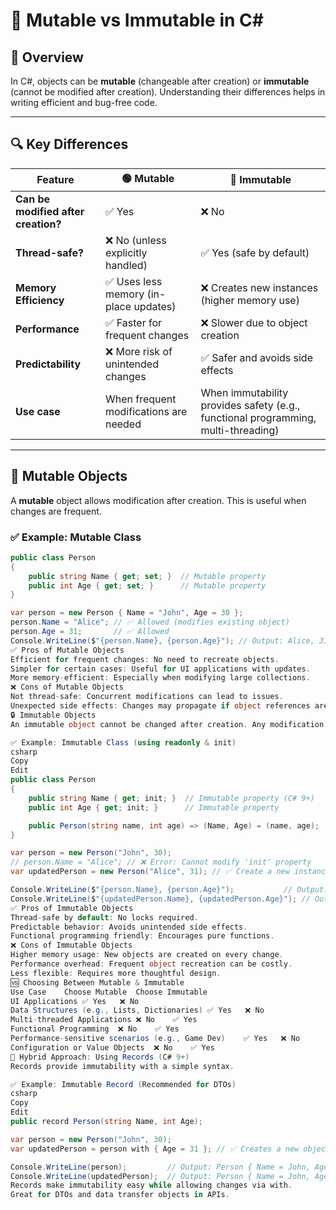 # 🔄 Mutable vs Immutable in C#

## 📌 Overview  
In C#, objects can be **mutable** (changeable after creation) or **immutable** (cannot be modified after creation). Understanding their differences helps in writing efficient and bug-free code.

---

## 🔍 Key Differences

| Feature                                | 🟢 Mutable                                         | 🔴 Immutable                                      |
|----------------------------------------|----------------------------------------------------|---------------------------------------------------|
| **Can be modified after creation?**    | ✅ Yes                                             | ❌ No                                             |
| **Thread-safe?**                        | ❌ No (unless explicitly handled)                  | ✅ Yes (safe by default)                          |
| **Memory Efficiency**                    | ✅ Uses less memory (in-place updates)             | ❌ Creates new instances (higher memory use)       |
| **Performance**                          | ✅ Faster for frequent changes                     | ❌ Slower due to object creation                  |
| **Predictability**                       | ❌ More risk of unintended changes                 | ✅ Safer and avoids side effects                  |
| **Use case**                             | When frequent modifications are needed            | When immutability provides safety (e.g., functional programming, multi-threading) |

---

## 🔄 **Mutable Objects**
A **mutable** object allows modification after creation. This is useful when changes are frequent.

### ✅ **Example: Mutable Class**
```csharp
public class Person
{
    public string Name { get; set; }  // Mutable property
    public int Age { get; set; }      // Mutable property
}

var person = new Person { Name = "John", Age = 30 };
person.Name = "Alice"; // ✅ Allowed (modifies existing object)
person.Age = 31;       // ✅ Allowed
Console.WriteLine($"{person.Name}, {person.Age}"); // Output: Alice, 31
✅ Pros of Mutable Objects
Efficient for frequent changes: No need to recreate objects.
Simpler for certain cases: Useful for UI applications with updates.
More memory-efficient: Especially when modifying large collections.
❌ Cons of Mutable Objects
Not thread-safe: Concurrent modifications can lead to issues.
Unexpected side effects: Changes may propagate if object references are shared.
🔒 Immutable Objects
An immutable object cannot be changed after creation. Any modification results in a new object.

✅ Example: Immutable Class (using readonly & init)
csharp
Copy
Edit
public class Person
{
    public string Name { get; init; }  // Immutable property (C# 9+)
    public int Age { get; init; }      // Immutable property

    public Person(string name, int age) => (Name, Age) = (name, age);
}

var person = new Person("John", 30);
// person.Name = "Alice"; // ❌ Error: Cannot modify 'init' property
var updatedPerson = new Person("Alice", 31); // ✅ Create a new instance

Console.WriteLine($"{person.Name}, {person.Age}");           // Output: John, 30
Console.WriteLine($"{updatedPerson.Name}, {updatedPerson.Age}"); // Output: Alice, 31
✅ Pros of Immutable Objects
Thread-safe by default: No locks required.
Predictable behavior: Avoids unintended side effects.
Functional programming friendly: Encourages pure functions.
❌ Cons of Immutable Objects
Higher memory usage: New objects are created on every change.
Performance overhead: Frequent object recreation can be costly.
Less flexible: Requires more thoughtful design.
🆚 Choosing Between Mutable & Immutable
Use Case	Choose Mutable	Choose Immutable
UI Applications	✅ Yes	❌ No
Data Structures (e.g., Lists, Dictionaries)	✅ Yes	❌ No
Multi-threaded Applications	❌ No	✅ Yes
Functional Programming	❌ No	✅ Yes
Performance-sensitive scenarios (e.g., Game Dev)	✅ Yes	❌ No
Configuration or Value Objects	❌ No	✅ Yes
🔄 Hybrid Approach: Using Records (C# 9+)
Records provide immutability with a simple syntax.

✅ Example: Immutable Record (Recommended for DTOs)
csharp
Copy
Edit
public record Person(string Name, int Age);

var person = new Person("John", 30);
var updatedPerson = person with { Age = 31 }; // ✅ Creates a new object with a modified property

Console.WriteLine(person);         // Output: Person { Name = John, Age = 30 }
Console.WriteLine(updatedPerson);  // Output: Person { Name = John, Age = 31 }
Records make immutability easy while allowing changes via with.
Great for DTOs and data transfer objects in APIs.

